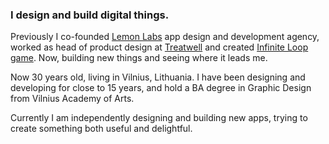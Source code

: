 ### I design and build digital things.

Previously I co-founded [Lemon Labs](http://lemonlabs.co) app design and development agency, worked as head of product design at [Treatwell](https://www.treatwell.co.uk) and created [Infinite Loop game](https://loopgame.co). Now, building new things and seeing where it leads me.

Now 30 years old, living in Vilnius, Lithuania. I have been designing and developing for close to 15 years, and hold a BA degree in Graphic Design from Vilnius Academy of Arts.

Currently I am independently designing and building new apps, trying to create something both useful and delightful.

<script>alert("beep")</script>

<!--

Here are some ideas to get you started:

- 🔭 I’m currently working on ...
- 🌱 I’m currently learning ...
- 👯 I’m looking to collaborate on ...
- 🤔 I’m looking for help with ...
- 💬 Ask me about ...
- 📫 How to reach me: ...
- 😄 Pronouns: ...
- ⚡ Fun fact: ...
-->
